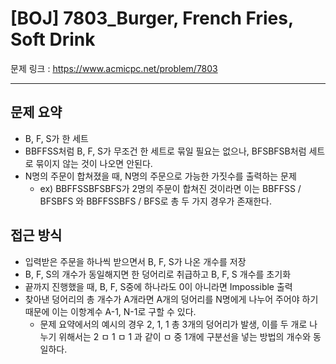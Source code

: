 # [BOJ] 7803_Burger, French Fries, Soft Drink

문제 링크 : https://www.acmicpc.net/problem/7803

-----------------
## 문제 요약
  - B, F, S가 한 세트
  - BBFFSS처럼 B, F, S가 무조건 한 세트로 묶일 필요는 없으나, BFSBFSB처럼 세트로 묶이지 않는 것이 나오면 안된다.
  - N명의 주문이 합쳐졌을 때, N명의 주문으로 가능한 가짓수를 출력하는 문제
    - ex) BBFFSSBFSBFS가 2명의 주문이 합쳐진 것이라면 이는 BBFFSS / BFSBFS 와 BBFFSSBFS / BFS로 총 두 가지 경우가 존재한다.

## 접근 방식
  - 입력받은 주문을 하나씩 받으면서 B, F, S가 나온 개수를 저장
  - B, F, S의 개수가 동일해지면 한 덩어리로 취급하고 B, F, S 개수를 초기화
  - 끝까지 진행했을 때, B, F, S중에 하나라도 0이 아니라면 Impossible 출력
  - 찾아낸 덩어리의 총 개수가 A개라면 A개의 덩어리를 N명에게 나누어 주어야 하기 때문에 이는 이항계수 A-1, N-1로 구할 수 있다.
    - 문제 요약에서의 예시의 경우 2, 1, 1 총 3개의 덩어리가 발생, 이를 두 개로 나누기 위해서는 2 ㅁ 1 ㅁ 1 과 같이 ㅁ 중 1개에 구분선을 넣는 방법의 개수와 동일하다.
